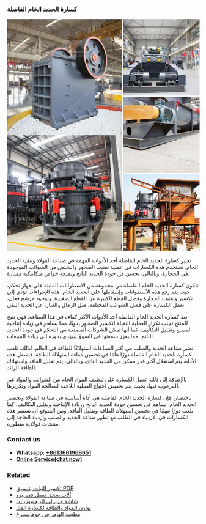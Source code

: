<h3>كسارة الحديد الخام الفاصلة</h3><img src='1701852784.jpg' alt=''><p>تعتبر كسارة الحديد الخام الفاصلة أحد الأدوات المهمة في صناعة الفولاذ وتنقية الحديد الخام. تستخدم هذه الكسارات في عملية تفتيت الصخور والتخلص من الشوائب الموجودة في الحجارة، وبالتالي، تحسن من جودة الحديد الناتج وتمنحه خواص ميكانيكية ممتازة.</p><p>تتكون كسارة الحديد الخام الفاصلة من مجموعة من الأسطوانات المثبتة على جهاز تحكم، حيث يتم رفع هذه الأسطوانات وإسقاطها على الحديد الخام. هذه الإجراءات تؤدي إلى تكسير وتفتيت الحجارة وفصل القطع الكبيرة عن القطع الصغيرة. وبوجود مرشح فعال، تعمل الكسارة على فصل الشوائب المختلفة، مثل الرمال والغبار، عن الحديد النقي.</p><p>تعد كسارة الحديد الخام الفاصلة أحد الأدوات الأكثر كفاءة في هذا الصناعة. فهي تتيح للمنتج تجنب تكرار العملية الثقيلة لتكسير الصخور يدويًا، مما يساهم في زيادة إنتاجية المصنع وتقليل التكاليف. كما أنها تمكن الشركات المصنعة من التحكم في جودة الحديد الناتج، مما يعزز سمعتها في السوق ويؤدي بدوره إلى زيادة المبيعات.</p><p>تعتبر صناعة الحديد والصلب من أكثر الصناعات استهلاكًا للطاقة في العالم. لذلك، تلعب كسارة الحديد الخام الفاصلة دورًا هامًا في تحسين كفاءة استهلاك الطاقة. فبفضل هذه الأداة، يتم استغلال أكبر قدر ممكن من الحديد الناتج، وبالتالي، يتم تقليل الفاقد واستهلاك الطاقة الزائد.</p><p>بالإضافة إلى ذلك، تعمل الكسارة على تنظيف المواد الخام من الشوائب والمواد غير المرغوب فيها، بحيث يتم تخفيض احتياج العملية اللاحقة لمعالجة المواد وتكريرها.</p><p>باختصار، فإن كسارة الحديد الخام الفاصلة هي أداة أساسية في صناعة الفولاذ وتحضير الحديد الخام. تساهم في تحسين جودة الحديد الناتج وزيادة الإنتاجية وتقليل التكاليف. كما تلعب دورًا مهمًا في تحسين استهلاك الطاقة وتقليل الفاقد. ومن المتوقع أن تستمر هذه الكسارات في الازدياد في الطلب مع تطور صناعة الحديد والصلب وازدياد الحاجة إلى منتجات فولاذية متطورة.</p><h3>Contact us</h3><ul><li><strong>Whatsapp:&nbsp;<a href="https://wa.me/8613661969651">+8613661969651</a></strong></li><li><a href="https://swt.shibang-china.com/?git&amp;zhl&amp;كسارة الحديد الخام الفاصلة"><strong>Online Service(chat now)</strong></a></li></ul><h3>Related</h3><ul><li><a href='تكسير النبات بتنسيق PDF.md'>تكسير النبات بتنسيق PDF</a></li><li><a href='آلات سحق تعمل في بيرو.md'>آلات سحق تعمل في بيرو</a></li><li><a href='شاشة جريزلي للبيع نيوزيلندا.md'>شاشة جريزلي للبيع نيوزيلندا</a></li><li><a href='توازن المواد والطاقة لكسارة الفك.md'>توازن المواد والطاقة لكسارة الفك</a></li><li><a href='مطحنة الهامر في جوهانسبرغ.md'>مطحنة الهامر في جوهانسبرغ</a></li></ul>